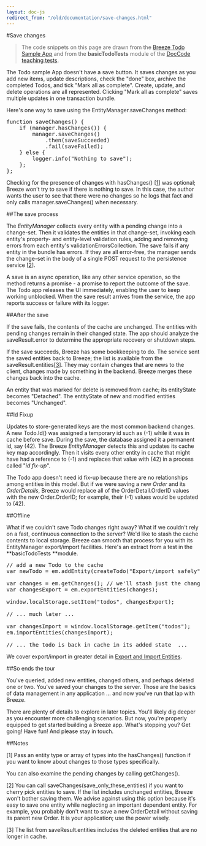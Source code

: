 ```yaml
---
layout: doc-js
redirect_from: "/old/documentation/save-changes.html"
---
```

#Save changes

> The code snippets on this page are drawn from the <a href="/samples/todo">Breeze Todo Sample App</a> and from the **basicTodoTests** module of the <a href="/samples/doccode">DocCode teaching tests</a>.

The Todo sample App doesn't have a save button. It saves changes as you add new items, update descriptions, check the "done" box, archive the completed Todos, and tick "Mark all as complete". Create, update, and delete operations are all represented. Clicking "Mark all as complete" saves multiple updates in one transaction bundle.

Here's one way to save using the <span class="codeword">EntityManager.saveChanges</span> method:


<pre class="brush:jscript;">
function saveChanges() {
    if (manager.hasChanges()) {
        manager.saveChanges()
            .then(saveSucceeded)
            .fail(saveFailed);
    } else {
        logger.info("Nothing to save");
    };
};
</pre>

Checking for the presence of changes with <span class="codeword">hasChanges()</span> [<a href="#note 1">1</a>] was optional; Breeze won't try to save if there is nothing to save. In this case, the author wants the user to see that there were no changes so he logs that fact and only calls <span class="codeword">manager.saveChanges()</span> when necessary.

##The save process

The *EntityManager* collects every entity with a pending change into a change-set. Then it validates the entities in that change-set, invoking each entity's property- and entity-level validation rules, adding and removing errors from each entity's <span class="codeword">validationErrorsCollection</span>. The save fails if any entity in the bundle has errors. If they are all error-free, the manager sends the change-set in the body of a single POST request to the persistence service [<a href="#note 2">2</a>].

A save is an async operation, like any other service operation, so the method returns a promise - a promise to report the outcome of the save.  The Todo app releases the UI immediately, enabling the user to keep working unblocked. When the save result arrives from the service, the app reports success or failure with its logger.

##After the save

If the save fails, the contents of the cache are unchanged. The entities with pending changes remain in their changed state. The app should analyze the <span class="codeword">saveResult.error</span> to determine the appropriate recovery or shutdown steps.

If the save succeeds, Breeze has some bookkeeping to do. The service sent the saved entities back to Breeze; the list is available from the  <span class="codeword">saveResult.entities</span>[<a href="#note 3">3</a>]. They may contain changes that are news to the client, changes made by something in the backend.  Breeze merges these changes back into the cache.

An entity that was marked for delete is removed from cache; its <span class="codeword">entityState</span> becomes "Detached". The <span class="codeword">entityState</span> of new and modified entities becomes "Unchanged".

##Id Fixup

Updates to store-generated keys are the most common backend changes. A new Todo.Id() was assigned a temporary id such as (-1) while it was in cache before save.  During the save, the database assigned it a permanent id, say (42). The Breeze *EntityManager* detects this and updates its cache key map accordingly. Then it visits every other entity in cache that might have had a reference to (-1) and replaces that value with (42) in a process called "*id fix-up*".

The Todo app doesn't need id fix-up because there are no relationships among entities in this model. But if we were saving a new *Order* and its *OrderDetails*, Breeze would replace all of the <span class="codeword">OrderDetail.OrderID</span> values with the new <span class="codeword">Order.OrderID</span>; for example, their (-1) values would be updated to (42).

##Offline

What if we couldn't save Todo changes right away? What if we couldn't rely on a fast, continuous connection to the server? We'd like to stash the cache contents to local storage. Breeze can smooth that process for you with its EntityManager export/import facilities. Here's an extract from a test in the **basicTodoTests **module.

<pre class="brush:jscript;">
// add a new Todo to the cache
var newTodo = em.addEntity(createTodo("Export/import safely"));

var changes = em.getChanges(); // we'll stash just the changes
var changesExport = em.exportEntities(changes);

window.localStorage.setItem("todos", changesExport);

// ... much later ...

var changesImport = window.localStorage.getItem("todos");
em.importEntities(changesImport);

// ... the todo is back in cache in its added state  ...
</pre>

We cover export/import in greater detail in <a href="/doc-js/export-import">Export and Import Entities</a>.

##So ends the tour

You've queried, added new entities, changed others, and perhaps deleted one or two. You've saved your changes to the server. Those are the basics of data management in any application ... and now you've run that lap with Breeze.

There are plenty of details to explore in later topics. You'll likely dig deeper as you encounter more challenging scenarios. But now, you're properly equipped to get started building a Breeze app. What's stopping you? Get going! Have fun! And please stay in touch.

##Notes

<a name="note 1"></a>[1] Pass an entity type or array of types into the <span class="codeword">hasChanges()</span> function if you want to know about changes to those types specifically.

You can also examine the pending changes by calling <span class="codeword">getChanges()</span>.

<a name="note 2"></a>[2] You can call <span class="codeword">saveChanges(save_only_these_entities)</span> if you want to cherry pick entities to save. If the list includes unchanged entities, Breeze won't bother saving them. We advise against using this option because it's easy to save one entity while neglecting an important dependent entity. For example, you probably don't want to save a new OrderDetail without saving its parent new Order. It is your application; use the power wisely.

<a name="note 3"></a>[3] The list from <span class="codeword">saveResult.entities</span> includes the deleted entities that are no longer in cache.
